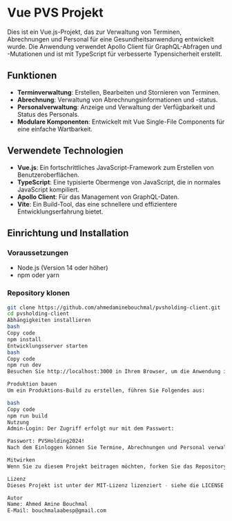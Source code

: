 # Vue PVS Projekt

Dies ist ein Vue.js-Projekt, das zur Verwaltung von Terminen, Abrechnungen und Personal für eine Gesundheitsanwendung entwickelt wurde. Die Anwendung verwendet Apollo Client für GraphQL-Abfragen und -Mutationen und ist mit TypeScript für verbesserte Typensicherheit erstellt.

## Funktionen

- **Terminverwaltung**: Erstellen, Bearbeiten und Stornieren von Terminen.
- **Abrechnung**: Verwaltung von Abrechnungsinformationen und -status.
- **Personalverwaltung**: Anzeige und Verwaltung der Verfügbarkeit und Status des Personals.
- **Modulare Komponenten**: Entwickelt mit Vue Single-File Components für eine einfache Wartbarkeit.

## Verwendete Technologien

- **Vue.js**: Ein fortschrittliches JavaScript-Framework zum Erstellen von Benutzeroberflächen.
- **TypeScript**: Eine typisierte Obermenge von JavaScript, die in normales JavaScript kompiliert.
- **Apollo Client**: Für das Management von GraphQL-Daten.
- **Vite**: Ein Build-Tool, das eine schnellere und effizientere Entwicklungserfahrung bietet.

## Einrichtung und Installation

### Voraussetzungen

- Node.js (Version 14 oder höher)
- npm oder yarn

### Repository klonen

```bash
git clone https://github.com/ahmedaminebouchmal/pvsholding-client.git
cd pvsholding-client
Abhängigkeiten installieren
bash
Copy code
npm install
Entwicklungsserver starten
bash
Copy code
npm run dev
Besuchen Sie http://localhost:3000 in Ihrem Browser, um die Anwendung in Aktion zu sehen.

Produktion bauen
Um ein Produktions-Build zu erstellen, führen Sie Folgendes aus:

bash
Copy code
npm run build
Nutzung
Admin-Login: Der Zugriff erfolgt nur mit dem Passwort:

Passwort: PVSHolding2024!
Nach dem Einloggen können Sie Termine, Abrechnungen und Personal verwalten.

Mitwirken
Wenn Sie zu diesem Projekt beitragen möchten, forken Sie das Repository und senden Sie eine Pull-Anfrage.

Lizenz
Dieses Projekt ist unter der MIT-Lizenz lizenziert - siehe die LICENSE Datei für Details.

Autor
Name: Ahmed Amine Bouchmal
E-Mail: bouchmalaabesp@gmail.com
